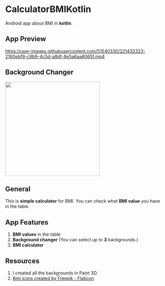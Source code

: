 # CalculatorBMIKotlin
Android app about BMI in **kotlin**.

## App Preview

https://user-images.githubusercontent.com/51540330/221432323-2160ebf9-c9b9-4c5d-a8df-8e5a6aa6065f.mp4

## Background Changer

<img src="https://user-images.githubusercontent.com/51540330/221432392-e9b6090b-1653-4b3e-93b8-9fb87fcfb11f.gif" width="300">

## General
This is **simple calculator** for BMI. You can check what **BMI value** you have in the table.

## App Features
1. **BMI values** in the table 
2. **Background changer** (You can select up to **3** backgrounds.)
3. **BMI calculator**

## Resources
1. I created all the backgrounds in Paint 3D.
2. <a href="https://www.flaticon.com/free-icons/bmi" title="bmi icons">Bmi icons created by Freepik - Flaticon</a>

